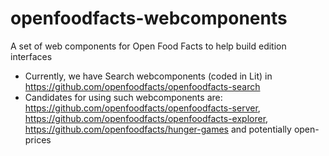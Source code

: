 # openfoodfacts-webcomponents
A set of web components for Open Food Facts to help build edition interfaces

* Currently, we have Search webcomponents (coded in Lit) in https://github.com/openfoodfacts/openfoodfacts-search
* Candidates for using such webcomponents are: https://github.com/openfoodfacts/openfoodfacts-server, https://github.com/openfoodfacts/openfoodfacts-explorer, https://github.com/openfoodfacts/hunger-games and potentially open-prices

